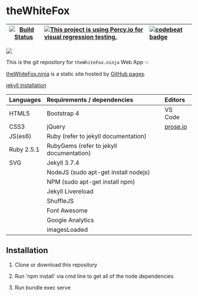 # theWhiteFox

|[![Build Status](https://semaphoreci.com/api/v1/thewhitefox/thewhitefox/branches/gh-pages/shields_badge.svg)](https://semaphoreci.com/thewhitefox/thewhitefox)| [![This project is using Percy.io for visual regression testing.](https://percy.io/static/images/percy-badge.svg)](https://percy.io)      |    [![codebeat badge](https://codebeat.co/badges/121e5795-b2a2-48c8-b603-5ed2a591a36b)](https://codebeat.co/projects/github-com-thewhitefox-thewhitefox-gh-pages)       |
| ---------- | :--------------------------------------- | :-------------------------- |




![](http://thewhitefox.ninja/img/theWhiteFoxLogo04-GitHub.svg)

This is the git repository for `theWhiteFox.ninja` Web App :boom:

[theWhiteFox.ninja](http://theWhiteFox.ninja) is a static site hosted by [GitHub pages](http://pages.github.com/).

[jekyll installation](https://jekyllrb.com/docs/installation/)

| Languages   | Requirements / dependencies              | Editors                     |
| ---------- | :--------------------------------------- | :-------------------------- |
| HTML5      | Bootstrap 4                              | VS Code                     |
| CSS3       | jQuery                                   | [prose.io](http://prose.io) |
| JS(es6)    | Ruby (refer to jekyll documentation)     |                             |
| Ruby 2.5.1 | RubyGems (refer to jekyll documentation) |                             |
| SVG        | Jekyll 3.7.4                             |                             |
|            | NodeJS (sudo apt-get install nodejs)     |                             |
|            | NPM (sudo apt-get install npm)           |                             |
|            | Jekyll Livereload                        |                             |
|            | ShuffleJS                                |                             |
|            | Font Awesome                             |                             |
|            | Google Analytics                         |                             |
|            | imagesLoaded                             |                             |


## Installation

1. Clone or download this repository

2. Run 'npm install' via cmd line to get all of the node dependencies

3. Run bundle exec serve
